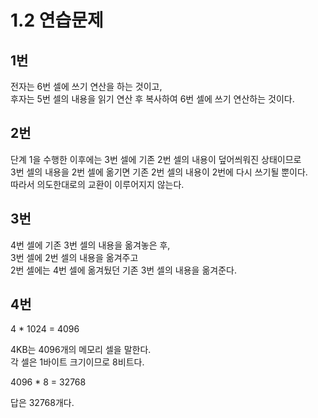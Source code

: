 # 1.2 연습문제

## 1번

전자는 6번 셀에 쓰기 연산을 하는 것이고,  
후자는 5번 셀의 내용을 읽기 연산 후 복사하여 6번 셀에 쓰기 연산하는 것이다.

## 2번

단계 1을 수행한 이후에는 3번 셀에 기존 2번 셀의 내용이 덮어씌워진 상태이므로  
3번 셀의 내용을 2번 셀에 옮기면 기존 2번 셀의 내용이 2번에 다시 쓰기될 뿐이다.  
따라서 의도한대로의 교환이 이루어지지 않는다.

## 3번

4번 셀에 기존 3번 셀의 내용을 옮겨놓은 후,  
3번 셀에 2번 셀의 내용을 옮겨주고  
2번 셀에는 4번 셀에 옮겨뒀던 기존 3번 셀의 내용을 옮겨준다.

## 4번

4 * 1024 = 4096

4KB는 4096개의 메모리 셀을 말한다.  
각 셀은 1바이트 크기이므로 8비트다.  

4096 * 8 = 32768

답은 32768개다.
